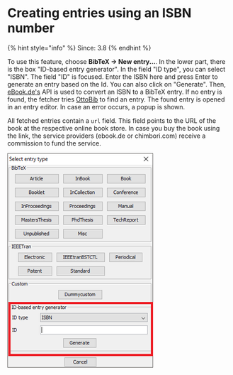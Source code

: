 # Creating entries using an ISBN number

{% hint style="info" %}
Since: 3.8
{% endhint %}

To use this feature, choose **BibTeX → New entry...**. In the lower part, there is the box "ID-based entry generator". In the field "ID type", you can select "ISBN". The field "ID" is focused. Enter the ISBN here and press Enter to generate an entry based on the Id. You can also click on "Generate". Then, [eBook.de's](http://www.ebook.de/) API is used to convert an ISBN to a BibTeX entry. If no entry is found, the fetcher  tries [OttoBib](https://www.ottobib.com/) to find an entry. The found entry is opened in an entry editor. In case an error occurs, a popup is shown.

All fetched entries contain a `url` field. This field points to the URL of the book at the respective online book store. In case you buy the book using the link, the service providers \(ebook.de or chimbori.com\) receive a commission to fund the service.

![Screenshot of new entry dialog](../.gitbook/assets/newentrychoosetype-idgeneratorhighlighted-isbn.png)

